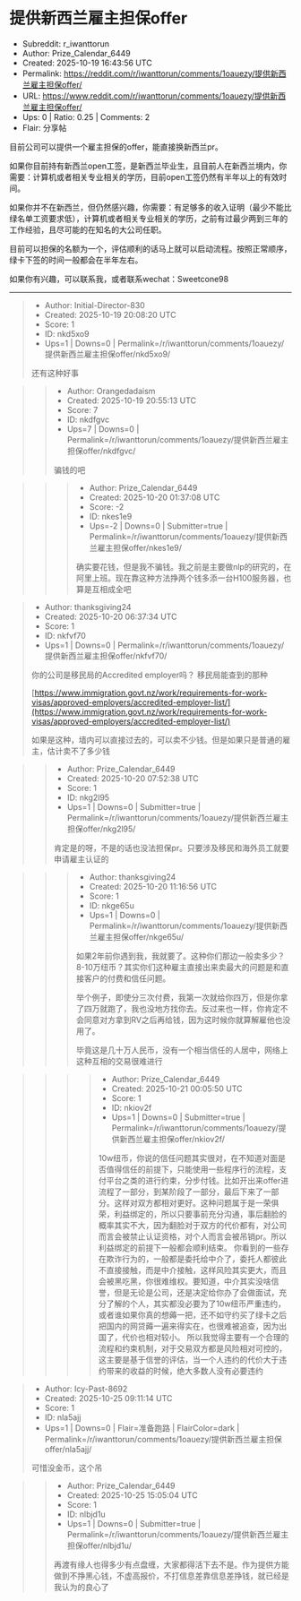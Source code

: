 # 提供新西兰雇主担保offer

- Subreddit: r_iwanttorun
- Author: Prize_Calendar_6449
- Created: 2025-10-19 16:43:56 UTC
- Permalink: https://reddit.com/r/iwanttorun/comments/1oauezy/提供新西兰雇主担保offer/
- URL: https://www.reddit.com/r/iwanttorun/comments/1oauezy/提供新西兰雇主担保offer/
- Ups: 0 | Ratio: 0.25 | Comments: 2
- Flair: 分享帖


目前公司可以提供一个雇主担保的offer，能直接换新西兰pr。

如果你目前持有新西兰open工签，是新西兰毕业生，且目前人在新西兰境内，你需要：计算机或者相关专业相关的学历，目前open工签仍然有半年以上的有效时间。

如果你并不在新西兰，但仍然感兴趣，你需要：有足够多的收入证明（最少不能比绿名单工资要求低），计算机或者相关专业相关的学历，之前有过最少两到三年的工作经验，且尽可能的在知名的大公司任职。

目前可以担保的名额为一个，评估顺利的话马上就可以启动流程。按照正常顺序，绿卡下签的时间一般都会在半年左右。

如果你有兴趣，可以联系我，或者联系wechat：Sweetcone98


---

> - Author: Initial-Director-830
> - Created: 2025-10-19 20:08:20 UTC
> - Score: 1
> - ID: nkd5xo9
> - Ups=1 | Downs=0 | Permalink=/r/iwanttorun/comments/1oauezy/提供新西兰雇主担保offer/nkd5xo9/
>
> 还有这种好事

>> - Author: Orangedadaism
>> - Created: 2025-10-19 20:55:13 UTC
>> - Score: 7
>> - ID: nkdfgvc
>> - Ups=7 | Downs=0 | Permalink=/r/iwanttorun/comments/1oauezy/提供新西兰雇主担保offer/nkdfgvc/
>>
>> 骗钱的吧

>>> - Author: Prize_Calendar_6449
>>> - Created: 2025-10-20 01:37:08 UTC
>>> - Score: -2
>>> - ID: nkes1e9
>>> - Ups=-2 | Downs=0 | Submitter=true | Permalink=/r/iwanttorun/comments/1oauezy/提供新西兰雇主担保offer/nkes1e9/
>>>
>>> 确实要花钱，但是我不骗钱。我之前是主要做nlp的研究的，在阿里上班。现在靠这种方法挣两个钱多添一台H100服务器，也算是互相成全吧

> - Author: thanksgiving24
> - Created: 2025-10-20 06:37:34 UTC
> - Score: 1
> - ID: nkfvf70
> - Ups=1 | Downs=0 | Permalink=/r/iwanttorun/comments/1oauezy/提供新西兰雇主担保offer/nkfvf70/
>
> 你的公司是移民局的Accredited employer吗？ 移民局能查到的那种
> 
> [https://www.immigration.govt.nz/work/requirements-for-work-visas/approved-employers/accredited-employer-list/](https://www.immigration.govt.nz/work/requirements-for-work-visas/approved-employers/accredited-employer-list/)
> 
> 如果是这种，墙内可以直接过去的，可以卖不少钱。但是如果只是普通的雇主，估计卖不了多少钱

>> - Author: Prize_Calendar_6449
>> - Created: 2025-10-20 07:52:38 UTC
>> - Score: 1
>> - ID: nkg2l95
>> - Ups=1 | Downs=0 | Submitter=true | Permalink=/r/iwanttorun/comments/1oauezy/提供新西兰雇主担保offer/nkg2l95/
>>
>> 肯定是的呀，不是的话也没法担保pr。只要涉及移民和海外员工就要申请雇主认证的

>>> - Author: thanksgiving24
>>> - Created: 2025-10-20 11:16:56 UTC
>>> - Score: 1
>>> - ID: nkge65u
>>> - Ups=1 | Downs=0 | Permalink=/r/iwanttorun/comments/1oauezy/提供新西兰雇主担保offer/nkge65u/
>>>
>>> 如果2年前你遇到我，我就要了。这种你们那边一般卖多少？8-10万纽币？其实你们这种雇主直接出来卖最大的问题是和直接客户的付费和信任问题。
>>> 
>>> 举个例子，即使分三次付费，我第一次就给你四万，但是你拿了四万就跑了，我也没地方找你去。反过来也一样，你肯定不会同意对方拿到RV之后再给钱，因为这时候你就算解雇他也没用了。
>>> 
>>> 毕竟这是几十万人民币，没有一个相当信任的人居中，网络上这种互相的交易很难进行

>>>> - Author: Prize_Calendar_6449
>>>> - Created: 2025-10-21 00:05:50 UTC
>>>> - Score: 1
>>>> - ID: nkiov2f
>>>> - Ups=1 | Downs=0 | Submitter=true | Permalink=/r/iwanttorun/comments/1oauezy/提供新西兰雇主担保offer/nkiov2f/
>>>>
>>>> 10w纽币，你说的信任问题其实很对，在不知道对面是否值得信任的前提下，只能使用一些程序行的流程，支付平台之类的进行约束，分步付钱。比如开出来offer进流程了一部分，到某阶段了一部分，最后下来了一部分。这样对双方都相对更好。这种问题属于是一荣俱荣，利益绑定的，所以只要事前充分沟通，事后翻脸的概率其实不大，因为翻脸对于双方的代价都有，对公司而言会被禁止认证资格，对个人而言会被吊销pr。所以利益绑定的前提下一般都会顺利结束。
>>>> 你看到的一些存在欺诈行为的，一般都是委托给中介了，委托人都彼此不直接接触，而是中介接触，这样风险其实更大，而且会被黑吃黑，你很难维权。要知道，中介其实没啥信誉，但是无论是公司，还是决定给你办了会做面试，充分了解的个人，其实都没必要为了10w纽币严重违约，或者谁如果你真的想薅一把，还不如守约买了绿卡之后把国内的网贷薅一遍来得实在，也很难被追查，因为出国了，代价也相对较小。
>>>> 所以我觉得主要有一个合理的流程和约束机制，对于交易双方都是风险相对可控的，这主要是基于信誉的评估，当一个人违约的代价大于违约带来的收益的时候，绝大多数人没有必要违约

> - Author: Icy-Past-8692
> - Created: 2025-10-25 09:11:14 UTC
> - Score: 1
> - ID: nla5ajj
> - Ups=1 | Downs=0 | Flair=准备跑路 | FlairColor=dark | Permalink=/r/iwanttorun/comments/1oauezy/提供新西兰雇主担保offer/nla5ajj/
>
> 可惜没金币，这个吊

>> - Author: Prize_Calendar_6449
>> - Created: 2025-10-25 15:05:04 UTC
>> - Score: 1
>> - ID: nlbjd1u
>> - Ups=1 | Downs=0 | Submitter=true | Permalink=/r/iwanttorun/comments/1oauezy/提供新西兰雇主担保offer/nlbjd1u/
>>
>> 再渡有缘人也得多少有点盘缠，大家都得活下去不是。作为提供方能做到不挣黑心钱，不虚高报价，不打信息差靠信息差挣钱，就已经是我认为的良心了
